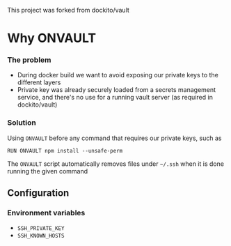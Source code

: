 This project was forked from dockito/vault

# Why ONVAULT

### The problem

- During docker build we want to avoid exposing our private keys to the different layers
- Private key was already securely loaded from a secrets management service, and there's no use for a running vault server (as required in dockito/vault)

### Solution

Using `ONVAULT` before any command that requires our private keys, such as

    RUN ONVAULT npm install --unsafe-perm

The `ONVAULT` script automatically removes files under `~/.ssh` when it is done running the given command
<br />
## Configuration

### Environment variables

* `SSH_PRIVATE_KEY`
* `SSH_KNOWN_HOSTS`

